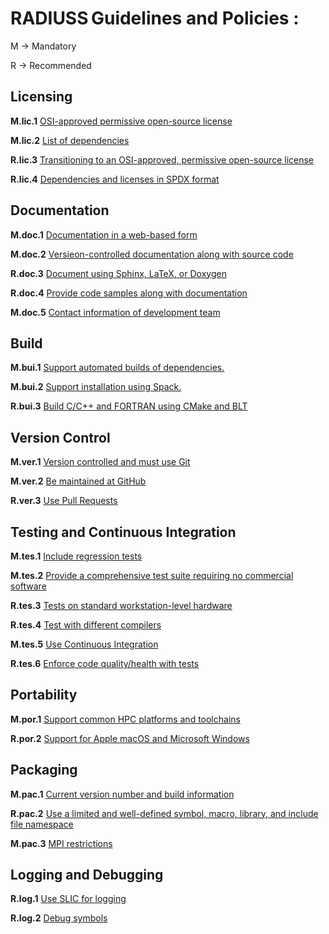 
# RADIUSS Guidelines and Policies :

M → Mandatory

R → Recommended


## Licensing

**M.lic.1**  [OSI-approved permissive open-source license](/policies/licensing/Mlic1.md)

**M.lic.2**  [List of dependencies](/policies/licensing/Mlic2.md)

**R.lic.3**  [Transitioning to an OSI-approved, permissive open-source license](/policies/licensing/Rlic3.md) 

**R.lic.4**  [Dependencies and licenses in SPDX format](/policies/licensing/Rlic4.md)


## Documentation

**M.doc.1** [Documentation in a web-based form](/policies/documentation/Mdoc1.md)

**M.doc.2** [Versieon-controlled documentation along with source code](/policies/documentation/Mdoc2.md)

**R.doc.3** [Document using Sphinx, LaTeX, or Doxygen](/policies/documentation/Rdoc3.md)

**R.doc.4** [Provide code samples along with documentation](/policies/documentation/Rdoc4.md)

**M.doc.5** [Contact information of development team](/policies/documentation/Mdoc5.md)


## Build

**M.bui.1** [Support automated builds of dependencies.](/policies/build/Mbui1.md)

**M.bui.2** [Support installation using Spack.](/policies/build/Mbui2.md)

**R.bui.3** [Build C/C++ and FORTRAN using CMake and BLT](/policies/build/Rbui3.md)


## Version Control

**M.ver.1** [Version controlled and must use Git](/policies/version-control/Mver1.md)

**M.ver.2** [Be maintained at GitHub](/policies/version-control/Mver2.md)

**R.ver.3** [Use Pull Requests](/policies/version-control/Rver3.md)


## Testing and Continuous Integration

**M.tes.1** [Include regression tests](/policies/test/Mtes1.md)

**M.tes.2** [Provide a comprehensive test suite requiring no commercial software](/policies/test/Mtes2.md)

**R.tes.3** [Tests on standard workstation-level hardware](/policies/test/Rtes3.md)

**R.tes.4** [Test with different compilers](/policies/test/Rtes4.md)

**M.tes.5** [Use Continuous Integration](/policies/test/Mtes5.md)

**R.tes.6** [Enforce code quality/health with tests](/policies/test/Rtes6.md)


## Portability

**M.por.1** [Support common HPC platforms and toolchains](/policies/portability/Mpor1.md)

**R.por.2** [Support for Apple macOS and Microsoft Windows](/policies/portability/Rpor2.md)


## Packaging

**M.pac.1** [Current version number and build information](/policies/packaging/Mpac1.md)

**R.pac.2** [Use a limited and well-defined symbol, macro, library, and include file namespace](/policies/packaging/Rpac2.md)

**M.pac.3** [MPI restrictions](/policies/packaging/Mpac3.md)


## Logging and Debugging

**R.log.1** [Use SLIC for logging](/policies/logging-debugging/Rlog1.md)

**R.log.2** [Debug symbols](/policies/logging-debugging/Rlog2.md)


